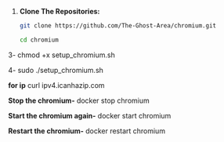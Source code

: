 1. **Clone The Repositories:**
   ```bash
   git clone https://github.com/The-Ghost-Area/chromium.git
   ```
   ```bash
   cd chromium
   ```

3- chmod +x setup_chromium.sh

4- sudo ./setup_chromium.sh


**for ip**  curl ipv4.icanhazip.com

**Stop the chromium-**  docker stop chromium

**Start the chromium again-** docker start chromium

**Restart the chromium-** docker restart chromium


